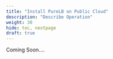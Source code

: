 ```yaml
---
title: "Install PureLB on Public Cloud"
description: "Describe Operation"
weight: 30
hide: toc, nextpage
draft: true
---
```


Coming Soon....